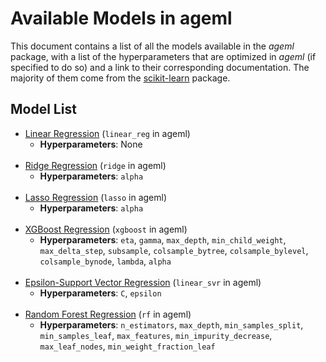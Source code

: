 # Available Models in ageml

This document contains a list of all the models available in the _ageml_ package, with a list of the hyperparameters that are optimized in _ageml_ (if specified to do so) and a link to their corresponding documentation. The majority of them come from the [scikit-learn](https://scikit-learn.org/stable/) package.

## Model List

- [Linear Regression](https://scikit-learn.org/stable/modules/generated/sklearn.linear_model.LinearRegression.html) (`linear_reg` in ageml)
  - __Hyperparameters__: None</br></br>
- [Ridge Regression](https://scikit-learn.org/stable/modules/generated/sklearn.linear_model.Ridge.html) (`ridge` in ageml)
  - __Hyperparameters__: `alpha`</br></br>
- [Lasso Regression](https://scikit-learn.org/stable/modules/generated/sklearn.linear_model.Lasso.html) (`lasso` in ageml)
  - __Hyperparameters__: `alpha`</br></br>
- [XGBoost Regression](https://xgboost.readthedocs.io/en/latest/python/python_api.html#module-xgboost.sklearn) (`xgboost` in ageml)
  - __Hyperparameters__: `eta`, `gamma`, `max_depth`, `min_child_weight`, `max_delta_step`, `subsample`, `colsample_bytree`, `colsample_bylevel`, `colsample_bynode`, `lambda`, `alpha`</br></br>
- [Epsilon-Support Vector Regression](https://scikit-learn.org/stable/modules/generated/sklearn.svm.SVR.html#sklearn.svm.SVR) (`linear_svr` in ageml)
  - __Hyperparameters__: `C`, `epsilon`</br></br>
- [Random Forest Regression](https://scikit-learn.org/stable/modules/generated/sklearn.ensemble.RandomForestRegressor.html) (`rf` in ageml)
  - __Hyperparameters__: `n_estimators`, `max_depth`, `min_samples_split`, `min_samples_leaf`, `max_features`, `min_impurity_decrease`, `max_leaf_nodes`, `min_weight_fraction_leaf`
